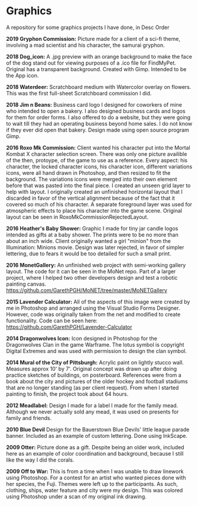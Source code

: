 <h1>Graphics</h2>

A repository for some graphics projects I have done, in Desc Order

**2019 Gryphon Commission:** Picture made for a client of a sci-fi theme, involving a mad scientist and his character, the samurai gryphon. 
 
**2018 Dog_icon:** A .jpg preview with an orange background to make the face of the dog stand out for viewing purposes of a .ico file for FindMyPet. Original has a transparent background. Created with Gimp. Intended to be the App icon.

**2018 Waterdeer:** Scratchboard medium with Watercolor overlay on flowers. This was the first full-sheet Scratchboard commission I did.

**2018 Jim n Beans:** Business card logo I designed for coworkers of mine who intended to open a bakery. I also designed business cards and logos for them for order forms. I also offered to do a website, but they were going to wait till they had an operating business beyond home sales. I do not know if they ever did open that bakery. Design made using open source program Gimp.

**2016 Roxo Mk Commission:** Client wanted his character put into the Mortal Kombat X character selection screen. There was only one picture availible of the then, protoype, of the game to use as a reference. Every aspect: his character, the locked character icons, his character icon, different variations icons, were all hand drawn in Photoshop, and then resized to fit the background. The variations icons were merged into their own element before that was pasted into the final piece. I created an unseen grid layer to help with layout. I originally created an unfinished horizontal layout that I discarded in favor of the vertical alignment because of the fact that it covered so much of his character. A separate foreground layer was used for atmospheric effects to place his character into the game scene. Original layout can be seen in RoxoMkCommissionRejectedLayout.

**2016 Heather's Baby Shower:** Graphic I made for tiny jar candle logos intended as gifts at a baby shower. The prints were to be no more than about an inch wide. Client originally wanted a girl "minion" from the Illumination: Minions movie. Design was later rejected, in favor of simpler lettering, due to fears it would be too detailed for such a small print.
 
**2016 MonetGallery:** An unfinished web project with semi-working gallery layout. The code for it can be seen in the MoNet repo. Part of a larger project, where I helped two other developers design and test a robotic painting canvas. https://github.com/GarethPGH/MoNET/tree/master/MoNETGallery

**2015 Lavender Calculator:** All of the aspects of this image were created by me in Photoshop and arranged using the Visual Studio Forms Designer. However, code was originally taken from the net and modified to create functionality. Code can be seen here: https://github.com/GarethPGH/Lavender-Calculator

**2014 Dragonwolves Icon:** Icon designed in Photoshop for the Dragonwolves Clan in the game Warframe. The lotus symbol is copyright Digital Extremes and was used with permission to design the clan symbol.

**2014 Mural of the City of Pittsburgh:** Acrylic paint on lightly stucco wall. Measures approx 10' by 7'. Original concept was drawn up after doing practice sketches of buildings, on posterboard. References were from a book about the city and pictures of the older hockey and football stadiums that are no longer standing (as per client request). From when I started painting to finish, the project took about 64 hours. 

**2012 Meadlabel:** Design I made for a label I made for the family mead. Although we never actually sold any mead, it was used on presents for family and friends.

**2010 Blue Devil** Design for the Bauerstown Blue Devils' little league parade banner. Included as an example of custom lettering. Done using InkScape.  
 
**2009 Otter:** Picture done as a gift. Despite being an older work, included here as an example of color coordination and background, because I still like the way I did the corals.

**2009 Off to War:** This is from a time when I was unable to draw linework using Photoshop. For a contest for an artist who wanted pieces done with her species, the Fuji. Themes were left up to the participants. As such, clothing, ships, water feature and city were my design. This was colored using Photoshop under a scan of my original ink drawing.
